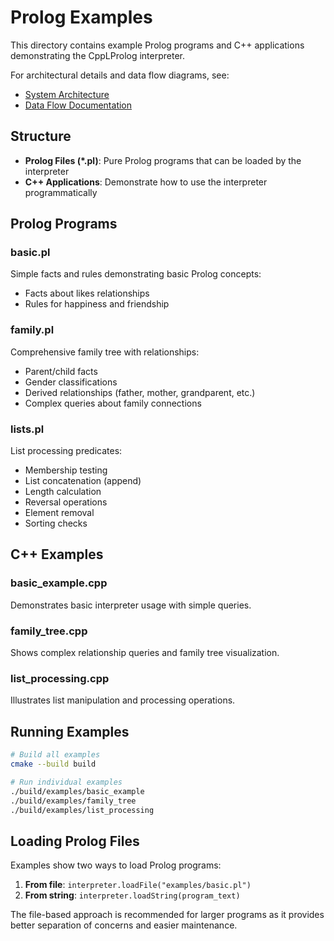 # Prolog Examples

This directory contains example Prolog programs and C++ applications demonstrating the CppLProlog interpreter.

For architectural details and data flow diagrams, see:
- [System Architecture](../docs/ARCHITECTURE.md)
- [Data Flow Documentation](../docs/DATA_FLOW.md)

## Structure

- **Prolog Files (*.pl)**: Pure Prolog programs that can be loaded by the interpreter
- **C++ Applications**: Demonstrate how to use the interpreter programmatically

## Prolog Programs

### basic.pl
Simple facts and rules demonstrating basic Prolog concepts:
- Facts about likes relationships
- Rules for happiness and friendship

### family.pl
Comprehensive family tree with relationships:
- Parent/child facts
- Gender classifications
- Derived relationships (father, mother, grandparent, etc.)
- Complex queries about family connections

### lists.pl
List processing predicates:
- Membership testing
- List concatenation (append)
- Length calculation
- Reversal operations
- Element removal
- Sorting checks

## C++ Examples

### basic_example.cpp
Demonstrates basic interpreter usage with simple queries.

### family_tree.cpp
Shows complex relationship queries and family tree visualization.

### list_processing.cpp
Illustrates list manipulation and processing operations.

## Running Examples

```bash
# Build all examples
cmake --build build

# Run individual examples
./build/examples/basic_example
./build/examples/family_tree
./build/examples/list_processing
```

## Loading Prolog Files

Examples show two ways to load Prolog programs:

1. **From file**: `interpreter.loadFile("examples/basic.pl")`
2. **From string**: `interpreter.loadString(program_text)`

The file-based approach is recommended for larger programs as it provides better separation of concerns and easier maintenance.
